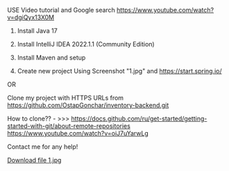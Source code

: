 USE Video tutorial and Google search
https://www.youtube.com/watch?v=dgiQyx13X0M
1) Install Java 17
2) Install IntelliJ IDEA 2022.1.1 (Community Edition)
3) Install Maven and setup

4) Create  new project Using Screenshot "1.jpg" and
https://start.spring.io/

OR

Clone my project with  HTTPS URLs from
https://github.com/OstapGonchar/inventory-backend.git

How to clone?? - >>>
https://docs.github.com/ru/get-started/getting-started-with-git/about-remote-repositories
https://www.youtube.com/watch?v=oiJ7uYarwLg

Contact me for any help!

[Download file 1.jpg](https://user-images.githubusercontent.com/105667572/212764701-2bd2cc39-58a0-413c-b597-34c7e3e3fc58.jpg)
